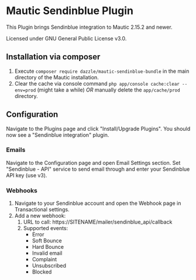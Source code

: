# Mautic Sendinblue Plugin

This Plugin brings Sendinblue integration to Mautic 2.15.2 and newer.

Licensed under GNU General Public License v3.0.

## Installation via composer
1. Execute `composer require dazzle/mautic-sendinblue-bundle` in the main directory of the Mautic installation.
2. Clear the cache via console command `php app/console cache:clear --env=prod` (might take a while) *OR* manually delete the `app/cache/prod` directory.

## Configuration
Navigate to the Plugins page and click "Install/Upgrade Plugins". You should now see a "Sendinblue integration" plugin.

### Emails
Navigate to the Configuration page and open Email Settings section. Set "Sendinblue - API" service to send email through and enter your Sendinblue API key (use v3).

### Webhooks
1. Navigate to your Sendinblue account and open the Webhook page in Transactional settings.
2. Add a new webhook:
    1. URL to call: https://SITENAME/mailer/sendinblue_api/callback
    2. Supported events:
        * Error
        * Soft Bounce
        * Hard Bounce
        * Invalid email
        * Complaint
        * Unsubscribed
        * Blocked
